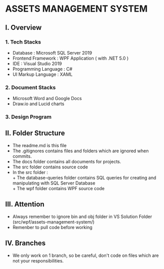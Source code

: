 # ASSETS MANAGEMENT SYSTEM

## I. Overview
### 1. Tech Stacks
- Database : Microsoft SQL Server 2019
- Frontend Framework : WPF Application ( with .NET 5.0 )
- IDE : Visual Studio 2019
- Programming Language : C#
- UI Markup Language : XAML
### 2. Document Stacks
- Microsoft Word and Google Docs
- Draw.io and Lucid charts
### 3. Design Program
## II. Folder Structure



- The readme.md is this file
- The .gitignores contains files and folders which are ignored when commits.
- The docs folder contains all documents for projects.
- The src folder contains source code
- In the src folder :
              <br/>+ The database-queries folder contains SQL queries for creating and manipulating with SQL Server Database
              <br/>+ The wpf folder contains WPF source code
## III. Attention
- Always remember to ignore bin and obj folder in VS Solution Folder (src/wpf/assets-management-system/)
- Remenber to pull code before working
## IV. Branches
- We only work on 1 branch, so be careful, don't code on files which are not your responsibilities.
